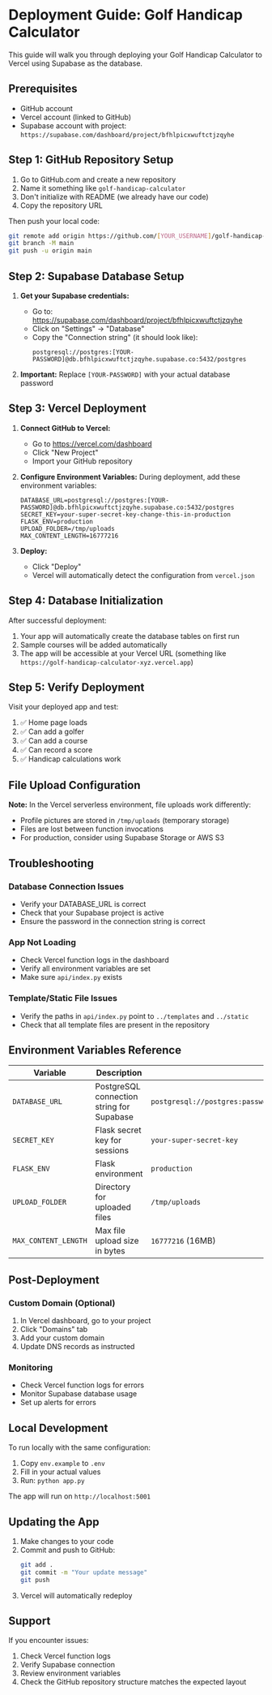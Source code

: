 # Deployment Guide: Golf Handicap Calculator

This guide will walk you through deploying your Golf Handicap Calculator to Vercel using Supabase as the database.

## Prerequisites

- GitHub account
- Vercel account (linked to GitHub)
- Supabase account with project: `https://supabase.com/dashboard/project/bfhlpicxwuftctjzqyhe`

## Step 1: GitHub Repository Setup

1. Go to GitHub.com and create a new repository
2. Name it something like `golf-handicap-calculator`
3. Don't initialize with README (we already have our code)
4. Copy the repository URL

Then push your local code:

```bash
git remote add origin https://github.com/[YOUR_USERNAME]/golf-handicap-calculator.git
git branch -M main
git push -u origin main
```

## Step 2: Supabase Database Setup

1. **Get your Supabase credentials:**
   - Go to: https://supabase.com/dashboard/project/bfhlpicxwuftctjzqyhe
   - Click on "Settings" → "Database"
   - Copy the "Connection string" (it should look like):
     ```
     postgresql://postgres:[YOUR-PASSWORD]@db.bfhlpicxwuftctjzqyhe.supabase.co:5432/postgres
     ```

2. **Important:** Replace `[YOUR-PASSWORD]` with your actual database password

## Step 3: Vercel Deployment

1. **Connect GitHub to Vercel:**
   - Go to https://vercel.com/dashboard
   - Click "New Project"
   - Import your GitHub repository

2. **Configure Environment Variables:**
   During deployment, add these environment variables:

   ```
   DATABASE_URL=postgresql://postgres:[YOUR-PASSWORD]@db.bfhlpicxwuftctjzqyhe.supabase.co:5432/postgres
   SECRET_KEY=your-super-secret-key-change-this-in-production
   FLASK_ENV=production
   UPLOAD_FOLDER=/tmp/uploads
   MAX_CONTENT_LENGTH=16777216
   ```

3. **Deploy:**
   - Click "Deploy"
   - Vercel will automatically detect the configuration from `vercel.json`

## Step 4: Database Initialization

After successful deployment:

1. Your app will automatically create the database tables on first run
2. Sample courses will be added automatically
3. The app will be accessible at your Vercel URL (something like `https://golf-handicap-calculator-xyz.vercel.app`)

## Step 5: Verify Deployment

Visit your deployed app and test:

1. ✅ Home page loads
2. ✅ Can add a golfer
3. ✅ Can add a course
4. ✅ Can record a score
5. ✅ Handicap calculations work

## File Upload Configuration

**Note:** In the Vercel serverless environment, file uploads work differently:
- Profile pictures are stored in `/tmp/uploads` (temporary storage)
- Files are lost between function invocations
- For production, consider using Supabase Storage or AWS S3

## Troubleshooting

### Database Connection Issues
- Verify your DATABASE_URL is correct
- Check that your Supabase project is active
- Ensure the password in the connection string is correct

### App Not Loading
- Check Vercel function logs in the dashboard
- Verify all environment variables are set
- Make sure `api/index.py` exists

### Template/Static File Issues
- Verify the paths in `api/index.py` point to `../templates` and `../static`
- Check that all template files are present in the repository

## Environment Variables Reference

| Variable | Description | Example |
|----------|-------------|---------|
| `DATABASE_URL` | PostgreSQL connection string for Supabase | `postgresql://postgres:password@db.xyz.supabase.co:5432/postgres` |
| `SECRET_KEY` | Flask secret key for sessions | `your-super-secret-key` |
| `FLASK_ENV` | Flask environment | `production` |
| `UPLOAD_FOLDER` | Directory for uploaded files | `/tmp/uploads` |
| `MAX_CONTENT_LENGTH` | Max file upload size in bytes | `16777216` (16MB) |

## Post-Deployment

### Custom Domain (Optional)
1. In Vercel dashboard, go to your project
2. Click "Domains" tab
3. Add your custom domain
4. Update DNS records as instructed

### Monitoring
- Check Vercel function logs for errors
- Monitor Supabase database usage
- Set up alerts for errors

## Local Development

To run locally with the same configuration:

1. Copy `env.example` to `.env`
2. Fill in your actual values
3. Run: `python app.py`

The app will run on `http://localhost:5001`

## Updating the App

1. Make changes to your code
2. Commit and push to GitHub:
   ```bash
   git add .
   git commit -m "Your update message"
   git push
   ```
3. Vercel will automatically redeploy

## Support

If you encounter issues:
1. Check Vercel function logs
2. Verify Supabase connection
3. Review environment variables
4. Check the GitHub repository structure matches the expected layout 